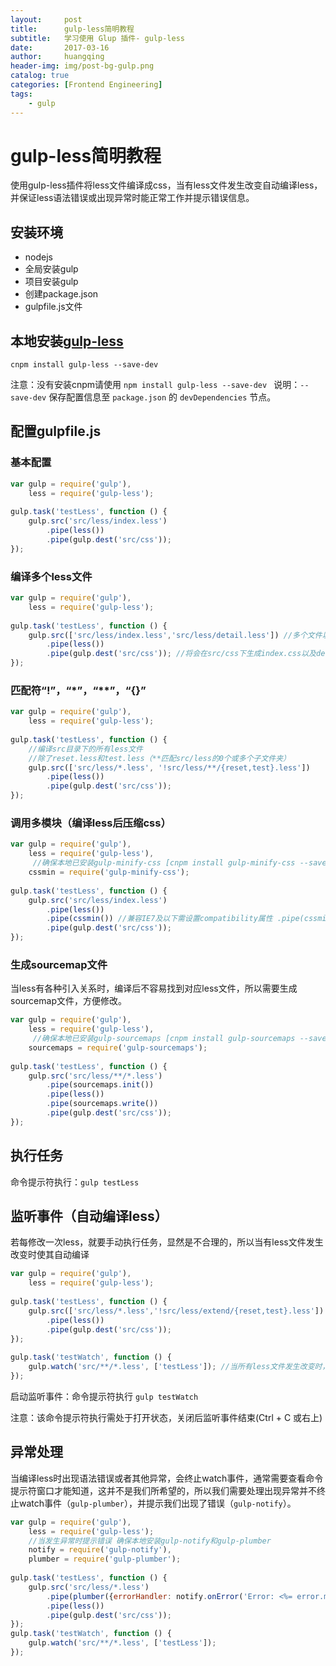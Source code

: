 ```yaml
---
layout:     post
title:      gulp-less简明教程
subtitle:   学习使用 Glup 插件- gulp-less
date:       2017-03-16
author:     huangqing
header-img: img/post-bg-gulp.png
catalog: true
categories: [Frontend Engineering]
tags:
    - gulp
---
```


# gulp-less简明教程

使用gulp-less插件将less文件编译成css，当有less文件发生改变自动编译less，并保证less语法错误或出现异常时能正常工作并提示错误信息。

## 安装环境
+ nodejs
+ 全局安装gulp
+ 项目安装gulp
+ 创建package.json
+ gulpfile.js文件


## 本地安装[gulp-less](https://github.com/plus3network/gulp-less)

~~~
cnpm install gulp-less --save-dev
~~~

注意：没有安装cnpm请使用 `npm install gulp-less --save-dev `
说明：`--save-dev` 保存配置信息至 `package.json` 的 `devDependencies` 节点。

## 配置gulpfile.js

### 基本配置

~~~javascript
var gulp = require('gulp'),
    less = require('gulp-less');
 
gulp.task('testLess', function () {
    gulp.src('src/less/index.less')
        .pipe(less())
        .pipe(gulp.dest('src/css'));
});
~~~

### 编译多个less文件

~~~javascript
var gulp = require('gulp'),
    less = require('gulp-less');
 
gulp.task('testLess', function () {
    gulp.src(['src/less/index.less','src/less/detail.less']) //多个文件以数组形式传入
        .pipe(less())
        .pipe(gulp.dest('src/css')); //将会在src/css下生成index.css以及detail.css 
});
~~~

### 匹配符“!”，“*”，“**”，“{}”

~~~javascript
var gulp = require('gulp'),
    less = require('gulp-less');
 
gulp.task('testLess', function () {
    //编译src目录下的所有less文件
    //除了reset.less和test.less（**匹配src/less的0个或多个子文件夹）
    gulp.src(['src/less/*.less', '!src/less/**/{reset,test}.less']) 
        .pipe(less())
        .pipe(gulp.dest('src/css'));
});
~~~

### 调用多模块（编译less后压缩css）

~~~javascript
var gulp = require('gulp'),
    less = require('gulp-less'),
     //确保本地已安装gulp-minify-css [cnpm install gulp-minify-css --save-dev]
    cssmin = require('gulp-minify-css');
 
gulp.task('testLess', function () {
    gulp.src('src/less/index.less')
        .pipe(less())
        .pipe(cssmin()) //兼容IE7及以下需设置compatibility属性 .pipe(cssmin({compatibility: 'ie7'}))
        .pipe(gulp.dest('src/css'));
});
~~~

###  生成sourcemap文件

当less有各种引入关系时，编译后不容易找到对应less文件，所以需要生成sourcemap文件，方便修改。

~~~javascript
var gulp = require('gulp'),
    less = require('gulp-less'),
     //确保本地已安装gulp-sourcemaps [cnpm install gulp-sourcemaps --save-dev]
    sourcemaps = require('gulp-sourcemaps');
 
gulp.task('testLess', function () {
    gulp.src('src/less/**/*.less')
        .pipe(sourcemaps.init())
        .pipe(less())
        .pipe(sourcemaps.write())
        .pipe(gulp.dest('src/css'));
});
~~~

## 执行任务

命令提示符执行：`gulp testLess`

## 监听事件（自动编译less）

若每修改一次less，就要手动执行任务，显然是不合理的，所以当有less文件发生改变时使其自动编译

~~~javascript
var gulp = require('gulp'),
    less = require('gulp-less');
 
gulp.task('testLess', function () {
    gulp.src(['src/less/*.less','!src/less/extend/{reset,test}.less'])
        .pipe(less())
        .pipe(gulp.dest('src/css'));
});
 
gulp.task('testWatch', function () {
    gulp.watch('src/**/*.less', ['testLess']); //当所有less文件发生改变时，调用testLess任务
});
~~~

启动监听事件：命令提示符执行 `gulp testWatch`

注意：该命令提示符执行需处于打开状态，关闭后监听事件结束(Ctrl + C 或右上)

## 异常处理

当编译less时出现语法错误或者其他异常，会终止watch事件，通常需要查看命令提示符窗口才能知道，这并不是我们所希望的，所以我们需要处理出现异常并不终止watch事件（`gulp-plumber`），并提示我们出现了错误（`gulp-notify`）。

~~~javascript
var gulp = require('gulp'),
    less = require('gulp-less');
    //当发生异常时提示错误 确保本地安装gulp-notify和gulp-plumber
    notify = require('gulp-notify'),
    plumber = require('gulp-plumber');
 
gulp.task('testLess', function () {
    gulp.src('src/less/*.less')
        .pipe(plumber({errorHandler: notify.onError('Error: <%= error.message %>')}))
        .pipe(less())
        .pipe(gulp.dest('src/css'));
});
gulp.task('testWatch', function () {
    gulp.watch('src/**/*.less', ['testLess']);
});
~~~